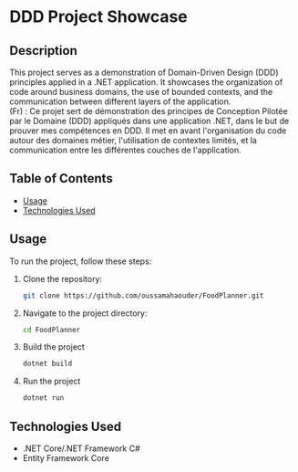 # DDD Project Showcase

## Description

This project serves as a demonstration of Domain-Driven Design (DDD) principles applied in a .NET application. It showcases the organization of code around business domains, the use of bounded contexts, and the communication between different layers of the application.  
(Fr) : Ce projet sert de démonstration des principes de Conception Pilotée par le Domaine (DDD) appliqués dans une application .NET, dans le but de prouver mes compétences en DDD. Il met en avant l'organisation du code autour des domaines métier, l'utilisation de contextes limités, et la communication entre les différentes couches de l'application.
## Table of Contents

- [Usage](#usage)
- [Technologies Used](#technologies-used)
## Usage

To run the project, follow these steps:

1. Clone the repository:

   ```bash
   git clone https://github.com/oussamahaouder/FoodPlanner.git
  2. Navigate to the project directory:
     ```bash
     cd FoodPlanner
 3. Build the project
    ```bash
    dotnet build
4. Run the project
   ```bash
   dotnet run
   
## Technologies Used

- .NET Core/.NET Framework C#
- Entity Framework Core 

     
